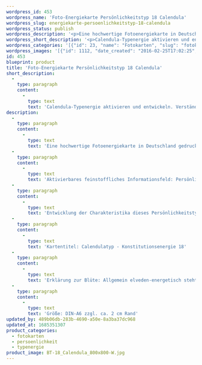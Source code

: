 ```yaml
---
wordpress_id: 453
wordpress_name: 'Foto-Energiekarte Persönlichkeitstyp 18 Calendula'
wordpress_slug: energiekarte-persoenlichkeitstyp-18-calendula
wordpress_status: publish
wordpress_description: '<p>Eine hochwertige Fotoenergiekarte in Deutschland gedruckt und in Handarbeit laminiert.  Sie ist in Postkartengröße (DIN-A6) oder kleiner gut zu transportieren und kann auch auf den Körper aufgelegt werden.</p><p>Aktivierbares feinstoffliches Informationsfeld: Persönlichkeitsenergie eines Calendula-Typs: Ambivalent, herb, sendungsbewusst, gesellig.<br />Entwicklung der Charakteristika dieses Persönlichkeitstyps. Stärkung der entsprechenden Persönlichkeit mit ihrer besonderen Energiequalität. Ausgleich und Veränderung ungünstiger Zustände innerhalb einer Person, die aufgrund dieser Konstitution entstanden sind. Annahme und Verständnis für einen Menschen mit dieser Persönlichkeitsenergie. Eine Stärkung der eigenen Persönlichkeitsenergie sowie die Beschäftigung mit der Energie anderer Persönlichkeiten kann insgesamt das eigene Selbstbewusstsein stärken.<br />Kartentitel: Calendulatyp - Konstitutionsenergie 18</p><p>Erklärung zur Blüte: Allgemein elveden-energetisch steht eine Calendula (Ringelblume) unter anderem für Mentales, Spaß, Ausgewogenheit, Wirksamkeit.<br />Größe: DIN-A6 zzgl. ca. 2 cm Rand<br />Andere Formate sind individuell für Sie innerhalb weniger Tage herstellbar. Bitte kontaktieren Sie uns hierfür unter <a href="mailto:info@elvedenverlag.de">info@elvedenverlag.de</a>.</p><p>Anwendungshinweise</p>'
wordpress_short_description: '<p>Calendula-Typenergie aktivieren und entwickeln. Verständnis für diese Typenergie gewinnen (&#8222;ambivalent, herb, sendungsbewusst, gesellig&#8220;)<br /><em>Hinweis: Das Wasserzeichen „Elveden Verlag Energiebild“ wird nicht mit gedruckt</em></p>'
wordpress_categories: '[{"id": 23, "name": "Fotokarten", "slug": "fotokarten"}, {"id": 37, "name": "Pers\u00f6nlichkeit", "slug": "persoenlichkeit"}, {"id": 90, "name": "Typenergie", "slug": "typenergie"}]'
wordpress_images: '[{"id": 1112, "date_created": "2016-02-25T17:02:25", "date_created_gmt": "2016-02-25T15:02:25", "date_modified": "2016-02-25T17:02:25", "date_modified_gmt": "2016-02-25T15:02:25", "src": "https://my.feenbaum.de/wp-content/uploads/2016/02/BT-18_Calendula_800x800-W.jpg", "name": "BT-18_Calendula_800x800-W", "alt": ""}]'
id: 453
blueprint: product
title: 'Foto-Energiekarte Persönlichkeitstyp 18 Calendula'
short_description:
  -
    type: paragraph
    content:
      -
        type: text
        text: 'Calendula-Typenergie aktivieren und entwickeln. Verständnis für diese Typenergie gewinnen (''ambivalent, herb, sendungsbewusst, gesellig'')'
description:
  -
    type: paragraph
    content:
      -
        type: text
        text: 'Eine hochwertige Fotoenergiekarte in Deutschland gedruckt und in Handarbeit laminiert.  Sie ist in Postkartengröße (DIN-A6) oder kleiner gut zu transportieren und kann auch auf den Körper aufgelegt werden.'
  -
    type: paragraph
    content:
      -
        type: text
        text: 'Aktivierbares feinstoffliches Informationsfeld: Persönlichkeitsenergie eines Calendula-Typs: Ambivalent, herb, sendungsbewusst, gesellig.'
  -
    type: paragraph
    content:
      -
        type: text
        text: 'Entwicklung der Charakteristika dieses Persönlichkeitstyps. Stärkung der entsprechenden Persönlichkeit mit ihrer besonderen Energiequalität. Ausgleich und Veränderung ungünstiger Zustände innerhalb einer Person, die aufgrund dieser Konstitution entstanden sind. Annahme und Verständnis für einen Menschen mit dieser Persönlichkeitsenergie. Eine Stärkung der eigenen Persönlichkeitsenergie sowie die Beschäftigung mit der Energie anderer Persönlichkeiten kann insgesamt das eigene Selbstbewusstsein stärken.'
  -
    type: paragraph
    content:
      -
        type: text
        text: 'Kartentitel: Calendulatyp - Konstitutionsenergie 18'
  -
    type: paragraph
    content:
      -
        type: text
        text: 'Erklärung zur Blüte: Allgemein elveden-energetisch steht eine Calendula (Ringelblume) unter anderem für Mentales, Spaß, Ausgewogenheit, Wirksamkeit.'
  -
    type: paragraph
    content:
      -
        type: text
        text: 'Größe: DIN-A6 zzgl. ca. 2 cm Rand'
updated_by: 489b06db-283b-4690-a50e-8a3ba37dc968
updated_at: 1685351307
product_categories:
  - fotokarten
  - persoenlichkeit
  - typenergie
product_image: BT-18_Calendula_800x800-W.jpg
---
```

